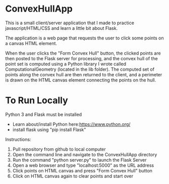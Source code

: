 # ConvexHullApp

This is a small client/server application that I made to practice javascript/HTML/CSS and learn a little bit about Flask.

The application is a web page that requests the user to click some points on a canvas HTML element. 

When the user clicks the "Form Convex Hull" button, the clicked points are then posted to the Flask server for processing, and the convex hull of the point set is computed using a Python library I wrote called ComputationalGeometry (located in the lib folder). The computed set of points along the convex hull are then returned to the client, and a perimeter is drawn on the HTML canvas element connecting the points on the hull.

# To Run Locally
Python 3 and Flask must be installed
- Learn about/install Python here:https://www.python.org/
- install flask using "pip install Flask"

Instructions:
1. Pull repository from github to local computer
2. Open the command line and navigate to the ConvexHullApp directory
3. Run the command "python server.py" to launch the Flask Server
4. Open a web browser and type "localhost:5000" as the URL address
5. Click points on HTML canvas and press "Form Convex Hull" button
6. Click on HTML canvas again to clear points and start over
